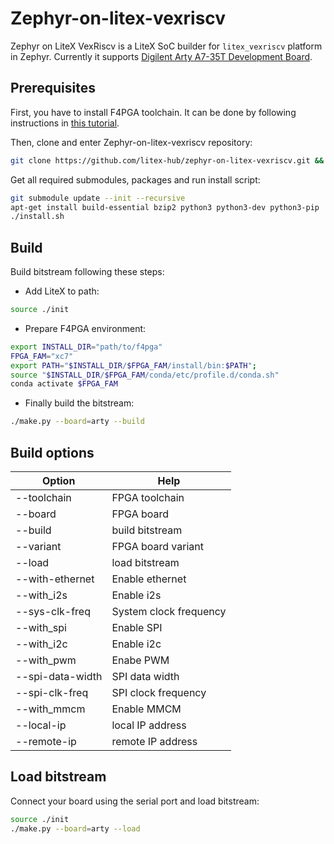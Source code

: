 Zephyr-on-litex-vexriscv
========================

Zephyr on LiteX VexRiscv is a LiteX SoC builder for `litex_vexriscv` platform in Zephyr. Currently it supports [Digilent Arty A7-35T Development Board](https://store.digilentinc.com/arty-a7-artix-7-fpga-development-board-for-makers-and-hobbyists).

Prerequisites
------------

First, you have to install F4PGA toolchain. It can be done by following instructions in [this tutorial](https://f4pga-examples.readthedocs.io/en/latest/getting.html).

Then, clone and enter Zephyr-on-litex-vexriscv repository:

```bash
git clone https://github.com/litex-hub/zephyr-on-litex-vexriscv.git && cd zephyr-on-litex-vexriscv
```

Get all required submodules, packages and run install script:
```bash
git submodule update --init --recursive
apt-get install build-essential bzip2 python3 python3-dev python3-pip
./install.sh
```

Build
-----
Build bitstream following these steps:

* Add LiteX to path:
```bash
source ./init
```
* Prepare F4PGA environment:
```bash
export INSTALL_DIR="path/to/f4pga"
FPGA_FAM="xc7"
export PATH="$INSTALL_DIR/$FPGA_FAM/install/bin:$PATH";
source "$INSTALL_DIR/$FPGA_FAM/conda/etc/profile.d/conda.sh"
conda activate $FPGA_FAM
```
* Finally build the bitstream:
```bash
./make.py --board=arty --build
```

Build options
-----
| Option | Help |
|---|---|
| --toolchain | FPGA toolchain |
| --board | FPGA board |
| --build | build bitstream |
| --variant | FPGA board variant |
| --load | load bitstream |
| --with-ethernet | Enable ethernet |
| --with_i2s | Enable i2s |
| --sys-clk-freq | System clock frequency |
| --with_spi | Enable SPI |
| --with_i2c | Enable i2c |
| --with_pwm | Enabe PWM |
| --spi-data-width | SPI data width |
| --spi-clk-freq | SPI clock frequency |
| --with_mmcm | Enable MMCM |
| --local-ip | local IP address |
| --remote-ip | remote IP address |

Load bitstream
--------------
Connect your board using the serial port and load bitstream:

```bash
source ./init
./make.py --board=arty --load
```
